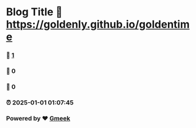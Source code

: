 # Blog Title :link: https://goldenly.github.io/goldentime 
### :page_facing_up: [1](https://goldenly.github.io/goldentime/tag.html) 
### :speech_balloon: 0 
### :hibiscus: 0 
### :alarm_clock: 2025-01-01 01:07:45 
### Powered by :heart: [Gmeek](https://github.com/Meekdai/Gmeek)
